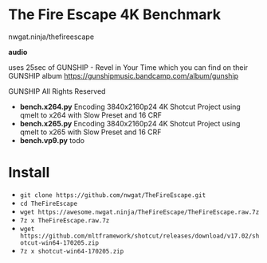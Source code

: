 # The Fire Escape 4K Benchmark
nwgat.ninja/thefireescape

**audio**

uses 25sec of GUNSHIP - Revel in Your Time which you can find on their GUNSHIP album
https://gunshipmusic.bandcamp.com/album/gunship

GUNSHIP All Rights Reserved

* **bench.x264.py** Encoding 3840x2160p24 4K Shotcut Project using qmelt to x264 with Slow Preset and 16 CRF
* **bench.x265.py** Encoding 3840x2160p24 4K Shotcut Project using qmelt to x265 with Slow Preset and 16 CRF 
* **bench.vp9.py** todo


# Install
* `git clone https://github.com/nwgat/TheFireEscape.git`
* `cd TheFireEscape`
* `wget https://awesome.nwgat.ninja/TheFireEscape/TheFireEscape.raw.7z`
* `7z x TheFireEscape.raw.7z`
* `wget https://github.com/mltframework/shotcut/releases/download/v17.02/shotcut-win64-170205.zip`
* `7z x shotcut-win64-170205.zip`
